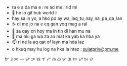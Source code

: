 - ra e a da ma e ᜵ re ad me ᜵ rid mi 
- 👋 he lo git hub wcrld ᜶ 
- hay sa in yo, a hko po ay wa_laq_tu_nay_na_pa_qa_lan
- ☕ di me jo na e eq gan yoq mag a ral 
- 🌱 sa qay on hoy ma in tin di han mu na 
- 💞️ ma hki ga wa za an mat ka yab ka hba ya
- 📫 ri ne la aq qat of layn ma hda laz 
- o hkuq may hu log na hka la htaz : sulatpriv@pm.me

ᜀ ᜂ ᜁ ᜑ ᜉ ᜃ ᜐ ᜎ ᜆ ᜈ ᜊ ᜋ ᜄ ᜇ ᜌ ᜅ ᜏ

<!---
kiaymu/kiaymu is a ✨ special ✨ repository because its `README.md` (this file) appears on your GitHub profile.
You can click the Preview link to take a look at your changes.
--->
